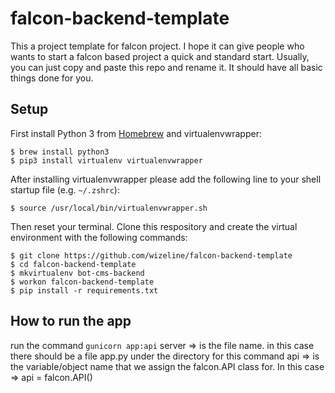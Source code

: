 # falcon-backend-template

This a project template for falcon project. I hope it can give people who wants to start a falcon based project a quick and standard start. Usually, you can just copy and paste this repo and rename it. It should have all basic things done for you. 

## Setup

First install Python 3 from [Homebrew](http://brew.sh/) and virtualenvwrapper:

    $ brew install python3
    $ pip3 install virtualenv virtualenvwrapper

After installing virtualenvwrapper please add the following line to your shell startup file (e.g. `~/.zshrc`):

    $ source /usr/local/bin/virtualenvwrapper.sh

Then reset your terminal. Clone this respository and create the virtual environment with the following commands:

    $ git clone https://github.com/wizeline/falcon-backend-template
    $ cd falcon-backend-template
    $ mkvirtualenv bot-cms-backend
    $ workon falcon-backend-template
    $ pip install -r requirements.txt


## How to run the app
run the command `gunicorn app:api`
server => is the file name. in this case there should be a file app.py under the directory for this command
api => is the variable/object name that we assign the falcon.API class for. In this case => api = falcon.API()

